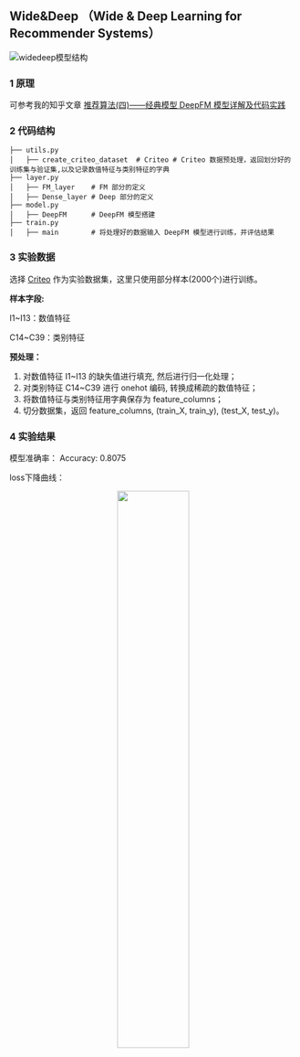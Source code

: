 ## Wide&Deep （Wide & Deep Learning for Recommender Systems）

![widedeep模型结构](https://cdn.jsdelivr.net/gh/jc-LeeHub/Recommend-System-tf2.0@master/image/widedeep%E6%A8%A1%E5%9E%8B.jpg)

### 1 原理

可参考我的知乎文章 [推荐算法(四)——经典模型 DeepFM 模型详解及代码实践](https://zhuanlan.zhihu.com/p/352917036)

### 2 代码结构

```shell
├── utils.py   
│   ├── create_criteo_dataset  # Criteo # Criteo 数据预处理，返回划分好的训练集与验证集,以及记录数值特征与类别特征的字典
├── layer.py  
│   ├── FM_layer    # FM 部分的定义
│   ├── Dense_layer # Deep 部分的定义
├── model.py  
│   ├── DeepFM      # DeepFM 模型搭建
├── train.py 
│   ├── main        # 将处理好的数据输入 DeepFM 模型进行训练，并评估结果
```

### 3 实验数据

选择 [Criteo](https://github.com/jc-LeeHub/Recommend-System-TF2.0/blob/master/Data/train.txt) 作为实验数据集，这里只使用部分样本(2000个)进行训练。

**样本字段:**

I1~I13：数值特征

C14~C39：类别特征

**预处理：**
1. 对数值特征 I1~I13 的缺失值进行填充, 然后进行归一化处理；
2. 对类别特征 C14~C39 进行 onehot 编码, 转换成稀疏的数值特征；
3. 将数值特征与类别特征用字典保存为 feature_columns；
3. 切分数据集，返回 feature_columns, (train_X, train_y), (test_X, test_y)。

### 4 实验结果

模型准确率： Accuracy: 0.8075

loss下降曲线：

<div align=center><img src="https://cdn.jsdelivr.net/gh/jc-LeeHub/Recommend-System-tf2.0@master/image/widedeep_loss.png" width="50%;" style="float:center"/></div>
